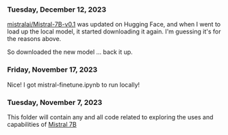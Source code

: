 ### Tuesday, December 12, 2023

[mistralai/Mistral-7B-v0.1](https://huggingface.co/mistralai/Mistral-7B-v0.1/tree/main) was updated on Hugging Face, and when I went to load up the local model, it started downloading it again. I'm guessing it's for the reasons above.

So downloaded the new model ... back it up.

### Friday, November 17, 2023

Nice! I got mistral-finetune.ipynb to run locally!

### Tuesday, November 7, 2023

This folder will contain any and all code related to exploring the uses and capabilities of [Mistral 7B ](https://mistral.ai/)